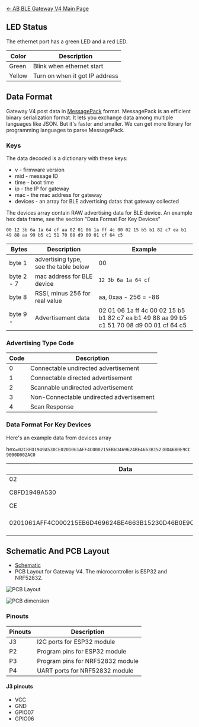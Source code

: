 [← AB BLE Gateway V4 Main Page](AB_BLE_Gateway_V4.md)

## LED Status

The ethernet port has a green LED and a red LED. 

| Color |  Description |
| ---------- | ------------------------ | 
| Green | Blink when ethernet start | 
| Yellow | Turn on when it got IP address | 

## Data Format

Gateway V4 post data in [MessagePack](https://msgpack.org/) format. MessagePack is an efficient binary serialization format. It lets you exchange data among multiple languages like JSON. But it's faster and smaller. We can get more library for programming languages to parse MessagePack.

### Keys

The data decoded is a dictionary with these keys:

  - v - firmware version
  - mid - message ID
  - time - boot time
  - ip - the IP for gateway
  - mac - the mac address for gateway
  - devices - an array for BLE advertising datas that gateway collected

The devices array contain RAW advertising data for BLE device. An example hex data frame, see the section "Data Format For Key Devices"

`00 12 3b 6a 1a 64 cf aa 02 01 06 1a ff 4c 00 02 15 b5 b1 82 c7 ea b1 49 88 aa 99 b5 c1 51 70 08 d9 00 01 cf 64 c5`

| Bytes      | Description                           | Example |
| ---------- | ------------------------ | ------------------ |
| byte 1     | advertising type, see the table below | 00 |
| byte 2 - 7 | mac address for BLE device            | `12 3b 6a 1a 64 cf` |
| byte 8     | RSSI, minus 256 for real value        | aa, 0xaa - 256 = -86 |
| byte 9 -   | Advertisement data                    | 02 01 06 1a ff 4c 00 02 15 b5 b1 82 c7 ea b1 49 88 aa 99 b5 c1 51 70 08 d9 00 01 cf 64 c5 |

### Advertising Type Code

| Code | Description                              |
| ---- | ---------------------------------------- |
| 0    | Connectable undirected advertisement     |
| 1    | Connectable directed advertisement       |
| 2    | Scannable undirected advertisement       |
| 3    | Non-Connectable undirected advertisement |
| 4    | Scan Response                            |

### Data Format For Key Devices

Here's an example data from devices array 

hex=`02C8FD1949A530CE0201061AFF4C000215EB6D469624BE4663B15230D46B0E9CC9000D002AC0`

| Data | Description |
| --- | --- |
| 02 | adv type |
| C8FD1949A530 | mac address |
|   CE | rssi |
|   0201061AFF4C000215EB6D469624BE4663B15230D46B0E9CC9000D002AC0 | raw advertising data |

## Schematic And PCB Layout

* [Schematic](https://i1.aprbrother.com/ble-gateway-v4-schematic.pdf)
* PCB Layout for Gateway V4. The microcontroller is ESP32 and NRF52832.

![PCB Layout](https://i1.aprbrother.com/gw4-layout.png)

![PCB dimension](https://i1.aprbrother.com/gw4-dimension.png)

### Pinouts

| Pinouts | Description |
| --- | --- |
| J3 | I2C ports for ESP32 module |
| P2 | Program pins for ESP32 module |
| P3 | Program pins for NRF52832 module |
| P4 | UART ports for NRF52832 module |

#### J3 pinouts

* VCC
* GND
* GPIO07
* GPIO06
